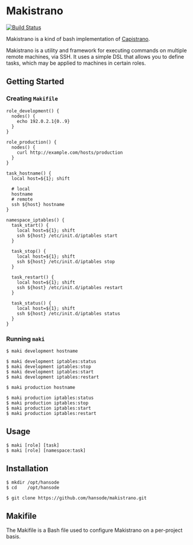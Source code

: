 Makistrano
==========

[![Build Status](https://travis-ci.org/hansode/makistrano.png)](https://travis-ci.org/hansode/makistrano)

Makistrano is a kind of bash implementation of [Capistrano](https://github.com/capistrano/capistrano).

Makistrano is a utility and framework for executing commands on multiple remote machines, via SSH.
It uses a simple DSL that allows you to define tasks, which may be applied to machines in certain roles.

Getting Started
---------------

### Creating `Makifile`

```
role_development() {
  nodes() {
    echo 192.0.2.1{0..9}
  }
}

role_production() {
  nodes() {
    curl http://example.com/hosts/production
  }
}

task_hostname() {
  local host=${1}; shift

  # local
  hostname
  # remote
  ssh ${host} hostname
}

namespace_iptables() {
  task_start() {
    local host=${1}; shift
    ssh ${host} /etc/init.d/iptables start
  }

  task_stop() {
    local host=${1}; shift
    ssh ${host} /etc/init.d/iptables stop
  }

  task_restart() {
    local host=${1}; shift
    ssh ${host} /etc/init.d/iptables restart
  }

  task_status() {
    local host=${1}; shift
    ssh ${host} /etc/init.d/iptables status
  }
}
```

### Running `maki`

```
$ maki development hostname

$ maki development iptables:status
$ maki development iptables:stop
$ maki development iptables:start
$ maki development iptables:restart
```

```
$ maki production hostname

$ maki production iptables:status
$ maki production iptables:stop
$ maki production iptables:start
$ maki production iptables:restart
```

Usage
-----

```
$ maki [role] [task]
$ maki [role] [namespace:task]
```

Installation
------------

```
$ mkdir /opt/hansode
$ cd    /opt/hansode

$ git clone https://github.com/hansode/makistrano.git
```

Makifile
--------

The Makifile is a Bash file used to configure Makistrano on a per-project basis.
